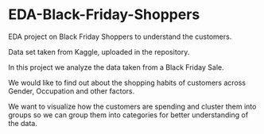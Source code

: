 # EDA-Black-Friday-Shoppers
EDA project on Black Friday Shoppers to understand the customers.

Data set taken from Kaggle, uploaded in the repository.


In this project we analyze the data taken from a Black Friday Sale.

We would like to find out about the shopping habits of customers across Gender, Occupation and other factors. 

We want to visualize how the customers are spending and cluster them into groups so we can group them into categories for better understanding of the data.
